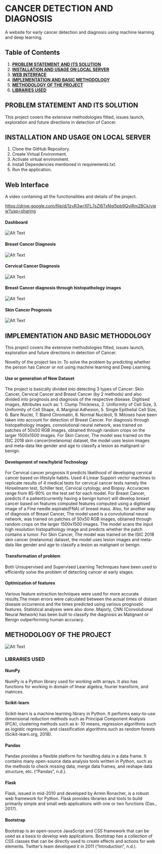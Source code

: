 # CANCER DETECTION AND DIAGNOSIS
A  website for early cancer detection and diagnosis using machine learning and deep learning.

## Table of Contents
1. [**PROBLEM STATEMENT AND ITS SOLUTION**](#PROBLEM-STATEMENT-AND-ITS-SOLUTION)
2. [**INSTALLATION AND USAGE ON LOCAL SERVER**](#INSTALLATION-AND-USAGE-ON-LOCAL-SERVER)
3. [**WEB INTERFACE**](#Web-Interface)
4. [**IMPLEMENTATION AND BASIC METHODOLOGY**](#IMPLEMENTATION-AND-BASIC-METHODOLOGY)
5. [**METHODOLOGY OF THE PROJECT**](#METHODOLOGY-OF-THE-PROJECT)
6. [**LIBRARIES USED**](#LIBRARIES-USED)


## PROBLEM STATEMENT AND ITS SOLUTION

This project covers the extensive methodologies fitted, issues launch, exploration and future directions in detection of Cancer.  

## INSTALLATION AND USAGE ON LOCAL SERVER
1. Clone the GitHub Repository.
2. Create Virtual Environment.
3. Activate virtual environment.
4. Install Dependencies mentioned in requirements.txt.
5. Run the application.

## Web Interface

A video containing all the functionalities and details of the project.

https://drive.google.com/file/d/1zyR3wrXFL7sZl6TxNgl5pb9QyiRm2BCk/view?usp=sharing

#### Dashboard
![Alt Text](/Screenshots/1.PNG)


#### Breast Cancer Diagnosis
![Alt Text](/Screenshots/2.PNG)


#### Cervical Cancer Diagnosis
![Alt Text](/Screenshots/3.PNG)


#### Breast Cancer diagnosis through histopathology images
![Alt Text](/Screenshots/4.PNG)


#### Skin Cancer Prognosis
![Alt Text](/Screenshots/5.PNG)


## IMPLEMENTATION AND BASIC METHODOLOGY
This project covers the extensive methodologies fitted, issues launch, exploration and future directions in detection of Cancer.

Novelty of the project lies in:
To solve the problem by predicting whether the person has Cancer or not using machine learning and Deep Learning.

#### Use or generation of New Dataset 
The project is basically divided into detecting 3 types of Cancer: Skin Cancer, Cervical Cancer and Breast Cancer (by 2 methods) and also divided into prognosis and diagnosis of the respective disease. 
Digitised images, Attributes such as: 1. Clump Thickness, 2. Uniformity of Cell Size, 3. Uniformity of Cell Shape, 4. Marginal Adhesion, 5. Single Epithelial Cell Size, 6. Bare Nuclei, 7. Bland Chromatin, 8. Normal Nucleoli, 9. Mitoses have been taken into account for detection of Breast Cancer.
For diagnosis through histopathology images, convolutional neural network, was trained on patches of 50x50 RGB images, obtained through random crops on the larger 1500x1500 images.
For Skin Cancer, The model was trained on the ISIC 2018 skin cancer(melanoma) dataset, the model uses lesion images and meta-data like gender and age to classify a lesion as malignant or benign.

#### Development of new/hybrid Technology

For Cervical cancer prognosis It predicts likelihood of developing cervical cancer based on lifestyle habits. Used 4 Linear Support vector machines to replicate results of 4 medical tests
for cervical cancer tests namely the Hinselmann test, Schiller test, Cervical cytology, and Biopsy. Accuracies range from 85-90% on the test set for each model.
For Breast Cancer, predicts if a patient(currently having a benign tumor) will develop breast cancer based on features computed features computed using a digitised image of a Fine needle aspirate(FNA) of breast mass.
Also, for another way of diagnosis of Breast Cancer, The model used is a convolutional neural network, was trained on patches of 50x50 RGB images, obtained through random crops on the larger 1500x1500 images. The model scans the input high resolution histopathology image and predicts whether the patch contains a tumor.
For Skin Cancer, The model was trained on the ISIC 2018 skin cancer (melanoma) dataset, the model uses lesion images and meta-data like gender and age to classify a lesion as malignant or benign.

#### Transformation of problem 
Both Unsupervised and Supervised Learning Techniques have been used to efficiently solve the problem of detecting cancer at early stages.

#### Optimization of features
Various feature extraction techniques were used for more accurate results.The mean errors were calculated between the actual times of distant disease occurrence and the times predicted using various prognostic features. Statistical analyses were also done. Majorly, CNN (Convolutional Neural Network) has been built to classify the diagnosis as Malignant or Benign outperforming human accuracy.


## METHODOLOGY OF THE PROJECT 
![Alt Text](/Screenshots/Flowchart.jpg)


### LIBRARIES USED

#### NumPy 
NumPy is a Python library used for working with arrays. It also has functions for working in domain of linear algebra, fourier transform, and matrices. 

#### Scikit-learn 
Scikit-learn is a machine learning library in Python. It performs easy-to-use dimensional reduction methods such as Principal Component Analysis (PCA), clustering methods such as k- 10 means, regression algorithms such as logistic regression, and classification algorithms such as random forests (Scikit-learn.org, 2018). 

#### Pandas 
Pandas provides a flexible platform for handling data in a data frame. It contains many open-source data analysis tools written in Python, such as the methods to check missing data, merge data frames, and reshape data structure, etc. (“Pandas”, n.d.). 

#### Flask 
Flask, issued in mid-2010 and developed by Armin Ronacher, is a robust web framework for Python. Flask provides libraries and tools to build primarily simple and small web applications with one or two functions (Das., 2017). 

#### Bootstrap 
Bootstrap is an open-source JavaScript and CSS framework that can be used as a basis to develop web applications. Bootstrap has a collection of CSS classes that can be directly used to create effects and actions for web elements. Twitter’s team developed it in 2011 (“Introduction”, n.d.).
